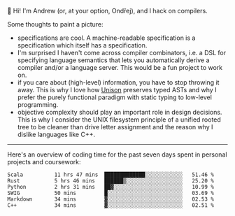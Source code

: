 :wave: Hi! I'm Andrew (or, at your option, Ondřej), and I hack on compilers. 

Some thoughts to paint a picture:
- specifications are cool. A machine-readable specification is a specification which itself has a specification.
- I'm surprised I haven't come across compiler combinators, i.e. a DSL for specifying language semantics that lets you automatically derive a compiler and/or a language server. This would be a fun project to work on.
- if you care about (high-level) information, you have to stop throwing it away. This is why I love how [Unison](https://github.com/unisonweb/unison) preserves typed ASTs and why I prefer the purely functional paradigm with static typing to low-level programming.
- objective complexity should play an important role in design decisions. This is why I consider the UNIX filesystem principle of a unified rooted tree to be cleaner than drive letter assignment and the reason why I dislike languages like C++.

---

Here's an overview of coding time for the past seven days spent in personal projects and coursework:
<!--START_SECTION:waka-->

```text
Scala          11 hrs 47 mins  █████████████░░░░░░░░░░░░   51.46 %
Rust           5 hrs 46 mins   ██████▒░░░░░░░░░░░░░░░░░░   25.20 %
Python         2 hrs 31 mins   ██▓░░░░░░░░░░░░░░░░░░░░░░   10.99 %
SWIG           50 mins         █░░░░░░░░░░░░░░░░░░░░░░░░   03.69 %
Markdown       34 mins         ▓░░░░░░░░░░░░░░░░░░░░░░░░   02.53 %
C++            34 mins         ▓░░░░░░░░░░░░░░░░░░░░░░░░   02.51 %
```

<!--END_SECTION:waka-->

<!--
**viluon/viluon** is a ✨ _special_ ✨ repository because its `README.md` (this file) appears on your GitHub profile.

Here are some ideas to get you started:

- 🔭 I’m currently working on ...
- 🌱 I’m currently learning ...
- 👯 I’m looking to collaborate on ...
- 🤔 I’m looking for help with ...
- 💬 Ask me about ...
- 📫 How to reach me: ...
- 😄 Pronouns: ...
- ⚡ Fun fact: ...
-->
